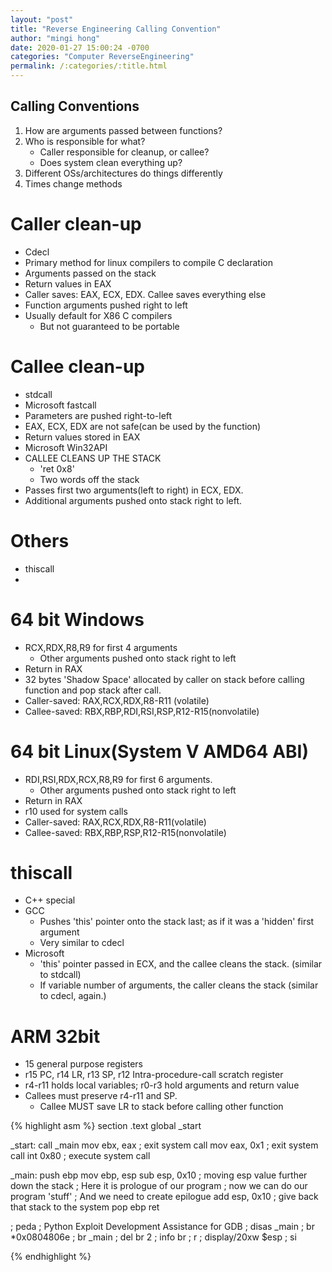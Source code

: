 ```yaml
---
layout: "post"
title: "Reverse Engineering Calling Convention"
author: "mingi hong"
date: 2020-01-27 15:00:24 -0700
categories: "Computer ReverseEngineering"
permalink: /:categories/:title.html
---
```


## Calling Conventions

1. How are arguments passed between functions?
2. Who is responsible for what?
    - Caller responsible for cleanup, or callee?
    - Does system clean everything up?
3. Different OSs/architectures do things differently
4. Times change methods

# Caller clean-up
- Cdecl
- Primary method for linux compilers to compile C declaration
- Arguments passed on the stack
- Return values in EAX
- Caller saves: EAX, ECX, EDX. Callee saves everything else
- Function arguments pushed right to left
- Usually default for X86 C compilers
    - But not guaranteed to be portable

# Callee clean-up
- stdcall
- Microsoft fastcall
- Parameters are pushed right-to-left
- EAX, ECX, EDX are not safe(can be used by the function)
- Return values stored in EAX
- Microsoft Win32API
- CALLEE CLEANS UP THE STACK
    - 'ret 0x8'
    - Two words off the stack
- Passes first two arguments(left to right) in ECX, EDX.
- Additional arguments pushed onto stack right to left.

# Others
- thiscall
- 

# 64 bit Windows
- RCX,RDX,R8,R9 for first 4 arguments
    - Other arguments pushed onto stack right to left
- Return in RAX
- 32 bytes 'Shadow Space' allocated by caller on stack before calling function and pop stack after call.
- Caller-saved: RAX,RCX,RDX,R8-R11 (volatile)
- Callee-saved: RBX,RBP,RDI,RSI,RSP,R12-R15(nonvolatile)

# 64 bit Linux(System V AMD64 ABI)
- RDI,RSI,RDX,RCX,R8,R9 for first 6 arguments.
    - Other arguments pushed onto stack right to left
- Return in RAX
- r10 used for system calls
- Caller-saved: RAX,RCX,RDX,R8-R11(volatile)
- Callee-saved: RBX,RBP,RSP,R12-R15(nonvolatile)

# thiscall
- C++ special
- GCC
    - Pushes 'this' pointer onto the stack last; as if it was a 'hidden' first argument
    - Very similar to cdecl
- Microsoft
    - 'this' pointer passed in ECX, and the callee cleans the stack. (similar to stdcall)
    - If variable number of arguments, the caller cleans the stack (similar to cdecl, again.)

# ARM 32bit
- 15 general purpose registers
- r15 PC, r14 LR, r13 SP, r12 Intra-procedure-call scratch register
- r4-r11 holds local variables; r0-r3 hold arguments and return value
- Callees must preserve r4-r11 and SP.
    - Callee MUST save LR to stack before calling other function

{% highlight asm %}
section .text
    global _start

_start:
    call _main
    mov ebx, eax ; exit system call
    mov eax, 0x1 ; exit system call
    int 0x80     ; execute system call

_main:
    push ebp
    mov ebp, esp
    sub esp, 0x10 ; moving esp value further down the stack
; Here it is prologue of our program
; now we can do our program 'stuff'
; And we need to create epilogue
    add esp, 0x10 ; give back that stack to the system
    pop ebp 
    ret

; peda
; Python Exploit Development Assistance for GDB
; disas _main
; br *0x0804806e
; br _main
; del br 2
; info br
; r
; display/20xw $esp
; si 

{% endhighlight %}